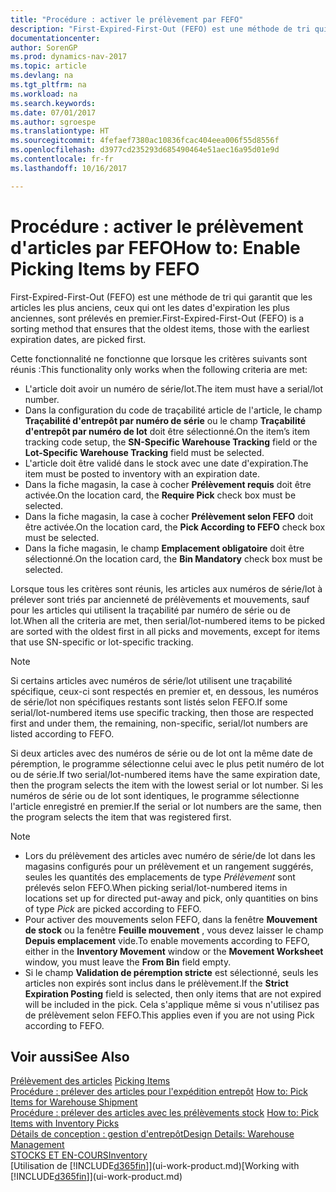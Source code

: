 ```yaml
---
title: "Procédure : activer le prélèvement par FEFO"
description: "First-Expired-First-Out (FEFO) est une méthode de tri qui garantit que les articles les plus anciens, ceux qui ont les dates d'expiration les plus anciennes, sont prélevés en premier."
documentationcenter: 
author: SorenGP
ms.prod: dynamics-nav-2017
ms.topic: article
ms.devlang: na
ms.tgt_pltfrm: na
ms.workload: na
ms.search.keywords: 
ms.date: 07/01/2017
ms.author: sgroespe
ms.translationtype: HT
ms.sourcegitcommit: 4fefaef7380ac10836fcac404eea006f55d8556f
ms.openlocfilehash: d3977cd235293d685490464e51aec16a95d01e9d
ms.contentlocale: fr-fr
ms.lasthandoff: 10/16/2017

---
```

# <a name="how-to-enable-picking-items-by-fefo"></a><span data-ttu-id="850c4-103">Procédure : activer le prélèvement d'articles par FEFO</span><span class="sxs-lookup"><span data-stu-id="850c4-103">How to: Enable Picking Items by FEFO</span></span>
<span data-ttu-id="850c4-104">First-Expired-First-Out (FEFO) est une méthode de tri qui garantit que les articles les plus anciens, ceux qui ont les dates d'expiration les plus anciennes, sont prélevés en premier.</span><span class="sxs-lookup"><span data-stu-id="850c4-104">First-Expired-First-Out (FEFO) is a sorting method that ensures that the oldest items, those with the earliest expiration dates, are picked first.</span></span>  

 <span data-ttu-id="850c4-105">Cette fonctionnalité ne fonctionne que lorsque les critères suivants sont réunis :</span><span class="sxs-lookup"><span data-stu-id="850c4-105">This functionality only works when the following criteria are met:</span></span>  

-   <span data-ttu-id="850c4-106">L'article doit avoir un numéro de série/lot.</span><span class="sxs-lookup"><span data-stu-id="850c4-106">The item must have a serial/lot number.</span></span>  
-   <span data-ttu-id="850c4-107">Dans la configuration du code de traçabilité article de l'article, le champ **Traçabilité d'entrepôt par numéro de série** ou le champ **Traçabilité d'entrepôt par numéro de lot** doit être sélectionné.</span><span class="sxs-lookup"><span data-stu-id="850c4-107">On the item’s item tracking code setup, the **SN-Specific Warehouse Tracking** field or the **Lot-Specific Warehouse Tracking** field must be selected.</span></span>  
-   <span data-ttu-id="850c4-108">L'article doit être validé dans le stock avec une date d'expiration.</span><span class="sxs-lookup"><span data-stu-id="850c4-108">The item must be posted to inventory with an expiration date.</span></span>  
-   <span data-ttu-id="850c4-109">Dans la fiche magasin, la case à cocher **Prélèvement requis** doit être activée.</span><span class="sxs-lookup"><span data-stu-id="850c4-109">On the location card, the **Require Pick** check box must be selected.</span></span>  
-   <span data-ttu-id="850c4-110">Dans la fiche magasin, la case à cocher **Prélèvement selon FEFO** doit être activée.</span><span class="sxs-lookup"><span data-stu-id="850c4-110">On the location card, the **Pick According to FEFO** check box must be selected.</span></span>  
-   <span data-ttu-id="850c4-111">Dans la fiche magasin, le champ **Emplacement obligatoire** doit être sélectionné.</span><span class="sxs-lookup"><span data-stu-id="850c4-111">On the location card, the **Bin Mandatory** check box must be selected.</span></span>  

 <span data-ttu-id="850c4-112">Lorsque tous les critères sont réunis, les articles aux numéros de série/lot à prélever sont triés par ancienneté de prélèvements et mouvements, sauf pour les articles qui utilisent la traçabilité par numéro de série ou de lot.</span><span class="sxs-lookup"><span data-stu-id="850c4-112">When all the criteria are met, then serial/lot-numbered items to be picked are sorted with the oldest first in all picks and movements, except for items that use SN-specific or lot-specific tracking.</span></span>  

> [!NOTE]  
>  <span data-ttu-id="850c4-113">Si certains articles avec numéros de série/lot utilisent une traçabilité spécifique, ceux-ci sont respectés en premier et, en dessous, les numéros de série/lot non spécifiques restants sont listés selon FEFO.</span><span class="sxs-lookup"><span data-stu-id="850c4-113">If some serial/lot-numbered items use specific tracking, then those are respected first and under them, the remaining, non-specific, serial/lot numbers are listed according to FEFO.</span></span>  

 <span data-ttu-id="850c4-114">Si deux articles avec des numéros de série ou de lot ont la même date de péremption, le programme sélectionne celui avec le plus petit numéro de lot ou de série.</span><span class="sxs-lookup"><span data-stu-id="850c4-114">If two serial/lot-numbered items have the same expiration date, then the program selects the item with the lowest serial or lot number.</span></span> <span data-ttu-id="850c4-115">Si les numéros de série ou de lot sont identiques, le programme sélectionne l'article enregistré en premier.</span><span class="sxs-lookup"><span data-stu-id="850c4-115">If the serial or lot numbers are the same, then the program selects the item that was registered first.</span></span>  

> [!NOTE]  
>  -   <span data-ttu-id="850c4-116">Lors du prélèvement des articles avec numéro de série/de lot dans les magasins configurés pour un prélèvement et un rangement suggérés, seules les quantités des emplacements de type *Prélèvement* sont prélevés selon FEFO.</span><span class="sxs-lookup"><span data-stu-id="850c4-116">When picking serial/lot-numbered items in locations set up for directed put-away and pick, only quantities on bins of type *Pick* are picked according to FEFO.</span></span>  
> -   <span data-ttu-id="850c4-117">Pour activer des mouvements selon FEFO, dans la fenêtre **Mouvement de stock** ou la fenêtre **Feuille mouvement** , vous devez laisser le champ **Depuis emplacement** vide.</span><span class="sxs-lookup"><span data-stu-id="850c4-117">To enable movements according to FEFO, either in the **Inventory Movement** window or the **Movement Worksheet** window, you must leave the **From Bin** field empty.</span></span>  
> -   <span data-ttu-id="850c4-118">Si le champ **Validation de péremption stricte** est sélectionné, seuls les articles non expirés sont inclus dans le prélèvement.</span><span class="sxs-lookup"><span data-stu-id="850c4-118">If the **Strict Expiration Posting** field is selected, then only items that are not expired will be included in the pick.</span></span> <span data-ttu-id="850c4-119">Cela s'applique même si vous n'utilisez pas de prélèvement selon FEFO.</span><span class="sxs-lookup"><span data-stu-id="850c4-119">This applies even if you are not using Pick according to FEFO.</span></span>  

## <a name="see-also"></a><span data-ttu-id="850c4-120">Voir aussi</span><span class="sxs-lookup"><span data-stu-id="850c4-120">See Also</span></span>  
<span data-ttu-id="850c4-121">[Prélèvement des articles](warehouse-pick-items.md) </span><span class="sxs-lookup"><span data-stu-id="850c4-121">[Picking Items](warehouse-pick-items.md) </span></span>  
<span data-ttu-id="850c4-122">[Procédure : prélever des articles pour l'expédition entrepôt](warehouse-how-to-pick-items-for-warehouse-shipment.md) </span><span class="sxs-lookup"><span data-stu-id="850c4-122">[How to: Pick Items for Warehouse Shipment](warehouse-how-to-pick-items-for-warehouse-shipment.md) </span></span>  
<span data-ttu-id="850c4-123">[Procédure : prélever des articles avec les prélèvements stock](warehouse-how-to-pick-items-with-inventory-picks.md) </span><span class="sxs-lookup"><span data-stu-id="850c4-123">[How to: Pick Items with Inventory Picks](warehouse-how-to-pick-items-with-inventory-picks.md) </span></span>  
[<span data-ttu-id="850c4-124">Détails de conception : gestion d'entrepôt</span><span class="sxs-lookup"><span data-stu-id="850c4-124">Design Details: Warehouse Management</span></span>](design-details-warehouse-management.md)  
[<span data-ttu-id="850c4-125">STOCKS ET EN-COURS</span><span class="sxs-lookup"><span data-stu-id="850c4-125">Inventory</span></span>](inventory-manage-inventory.md)  
<span data-ttu-id="850c4-126">[Utilisation de [!INCLUDE[d365fin](includes/d365fin_md.md)]](ui-work-product.md)</span><span class="sxs-lookup"><span data-stu-id="850c4-126">[Working with [!INCLUDE[d365fin](includes/d365fin_md.md)]](ui-work-product.md)</span></span>

